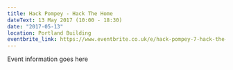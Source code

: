 ```yaml
---
title: Hack Pompey - Hack The Home
dateText: 13 May 2017 (10:00 - 18:30)
date: "2017-05-13"
location: Portland Building
eventbrite_link: https://www.eventbrite.co.uk/e/hack-pompey-7-hack-the-home-tickets-32981355121#
---
```

Event information goes here
